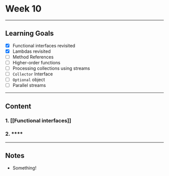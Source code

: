 # Week 10
---
## Learning Goals
- [x] Functional interfaces revisited 
- [x] Lambdas revisited
- [ ] Method References
- [ ] Higher-order functions
- [ ] Processing collections using streams
- [ ] `Collector` Interface
- [ ] `Optional` object
- [ ] Parallel streams
---
## Content
### 1. [[Functional interfaces]]
### 2. ****

---
## Notes
- Something!